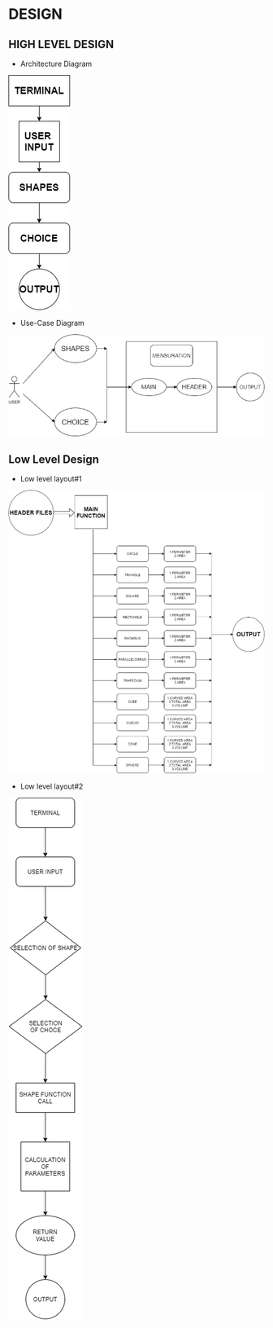# DESIGN

## HIGH LEVEL DESIGN 
*  Architecture Diagram


![Architecture](https://github.com/260007/mini-project/blob/main/5_Images/HLD_1.png)


* Use-Case Diagram


![Architecture](https://github.com/260007/mini-project/blob/main/5_Images/HLD_2.png)

## Low Level Design 

*   Low level layout#1 


![FeaturesLevelStructuralDiagram](https://github.com/260007/mini-project/blob/main/5_Images/LLD_1.png)


*   Low level layout#2

![Architecture](https://github.com/260007/mini-project/blob/main/5_Images/LLD_2.png)

